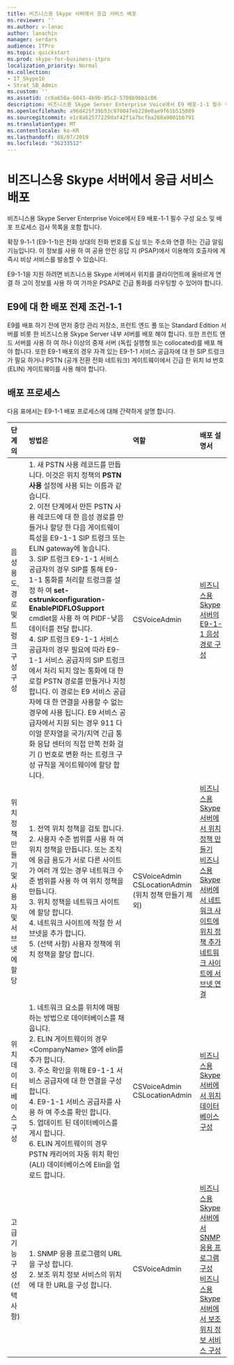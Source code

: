 ```yaml
---
title: 비즈니스용 Skype 서버에서 응급 서비스 배포
ms.reviewer: ''
ms.author: v-lanac
author: lanachin
manager: serdars
audience: ITPro
ms.topic: quickstart
ms.prod: skype-for-business-itpro
localization_priority: Normal
ms.collection:
- IT_Skype16
- Strat_SB_Admin
ms.custom: ''
ms.assetid: cc6a656a-6043-4b9b-85c2-5708b9bb1c06
description: 비즈니스용 Skype Server Enterprise Voice에서 E9 배포-1-1 필수 구성 요소 및 배포 프로세스 검사 목록을 포함 합니다.
ms.openlocfilehash: a96d425f39b53c970047eb220e0ae9f61b515089
ms.sourcegitcommit: e1c8a62577229daf42f1a7bcfba268a9001bb791
ms.translationtype: MT
ms.contentlocale: ko-KR
ms.lasthandoff: 08/07/2019
ms.locfileid: "36233512"
---
```

# <a name="deploy-emergency-services-in-skype-for-business-server"></a>비즈니스용 Skype 서버에서 응급 서비스 배포
 
비즈니스용 Skype Server Enterprise Voice에서 E9 배포-1-1 필수 구성 요소 및 배포 프로세스 검사 목록을 포함 합니다.
  
확장 9-1-1 (E9-1-1)은 전화 상대의 전화 번호를 도심 또는 주소와 연결 하는 긴급 알림 기능입니다. 이 정보를 사용 하 여 공용 안전 응답 지 (PSAP)에서 이용해의 호출자에 게 즉시 비상 서비스를 발송할 수 있습니다.
  
E9-1-1을 지원 하려면 비즈니스용 Skype 서버에서 위치를 클라이언트에 올바르게 연결 하 고이 정보를 사용 하 여 가까운 PSAP로 긴급 통화를 라우팅할 수 있어야 합니다.
  
## <a name="deployment-prerequisites-for-e9-1-1"></a>E9에 대 한 배포 전제 조건-1-1

E9를 배포 하기 전에 먼저 중앙 관리 저장소, 프런트 엔드 풀 또는 Standard Edition 서버를 비롯 한 비즈니스용 Skype Server 내부 서버를 배포 해야 합니다. 또한 프런트 엔드 서버를 사용 하 여 하나 이상의 중재 서버 (독립 실행형 또는 collocated)를 배포 해야 합니다. 또한 E9-1 배포의 경우 자격 있는 E9-1-1 서비스 공급자에 대 한 SIP 트렁크가 필요 하거나 PSTN (공개 전환 전화 네트워크) 게이트웨이에서 긴급 한 위치 Id 번호 (ELIN) 게이트웨이를 사용 해야 합니다.
  
## <a name="deployment-process"></a>배포 프로세스

다음 표에서는 E9-1-1 배포 프로세스에 대해 간략하게 설명 합니다.
  
|**단계의**|**방법은**|**역할**|**배포 설명서**|
|:-----|:-----|:-----|:-----|
|음성 용도, 경로 및 트렁크 구성 구성  <br/> |1. 새 PSTN 사용 레코드를 만듭니다. 이것은 위치 정책의 **PSTN 사용** 설정에 사용 되는 이름과 같습니다. <br/> 2. 이전 단계에서 만든 PSTN 사용 레코드에 대 한 음성 경로를 만들거나 할당 한 다음 게이트웨이 특성을 E9-1-1 SIP 트렁크 또는 ELIN gateway에 놓습니다.  <br/> 3. SIP 트렁크 E9-1-1 서비스 공급자의 경우 SIP를 통해 E9-1-1 통화를 처리할 트렁크를 설정 하 여 **set-cstrunkconfiguration-EnablePIDFLOSupport** cmdlet을 사용 하 여 PIDF-낮음 데이터를 전달 합니다. <br/> 4. SIP 트렁크 E9-1-1 서비스 공급자의 경우 필요에 따라 E9-1-1 서비스 공급자의 SIP 트렁크에서 처리 되지 않는 통화에 대 한 로컬 PSTN 경로를 만들거나 지정 합니다. 이 경로는 E9 서비스 공급자에 대 한 연결을 사용할 수 없는 경우에 사용 됩니다. E9 서비스 공급자에서 지원 되는 경우 911 다이얼 문자열을 국가/지역 긴급 통화 응답 센터의 직접 안쪽 전화 걸기 () 번호로 변환 하는 트렁크 구성 규칙을 게이트웨이에 할당 합니다.  <br/> |CSVoiceAdmin  <br/> |[비즈니스용 Skype 서버의 E9-1-1 음성 경로 구성](configure-an-e9-1-1-voice-route.md) <br/> |
|위치 정책 만들기 및 사용자 및 서브넷에 할당  <br/> |1. 전역 위치 정책을 검토 합니다.  <br/> 2. 사용자 수준 범위를 사용 하 여 위치 정책을 만듭니다. 또는 조직에 응급 용도가 서로 다른 사이트가 여러 개 있는 경우 네트워크 수준 범위를 사용 하 여 위치 정책을 만듭니다.  <br/> 3. 위치 정책을 네트워크 사이트에 할당 합니다.  <br/> 4. 네트워크 사이트에 적절 한 서브넷을 추가 합니다.  <br/> 5. (선택 사항) 사용자 정책에 위치 정책을 할당 합니다.  <br/> |CSVoiceAdmin  <br/> CSLocationAdmin (위치 정책 만들기 제외)  <br/> |[비즈니스용 Skype 서버에서 위치 정책 만들기](create-location-policies.md) <br/> [비즈니스용 Skype 서버에서 네트워크 사이트에 위치 정책 추가](add-a-location-policy-to-a-network-site.md) <br/> [네트워크 사이트에 서브넷 연결](deploy-network.md#BKMK_AssociateSubnets) <br/> |
|위치 데이터베이스 구성  <br/> |1. 네트워크 요소를 위치에 매핑하는 방법으로 데이터베이스를 채웁니다.  <br/> 2. ELIN 게이트웨이의 경우 \<CompanyName\> 열에 elin를 추가 합니다.  <br/> 3. 주소 확인을 위해 E9-1-1 서비스 공급자에 대 한 연결을 구성 합니다.  <br/> 4. E9-1-1 서비스 공급자를 사용 하 여 주소를 확인 합니다.  <br/> 5. 업데이트 된 데이터베이스를 게시 합니다.  <br/> 6. ELIN 게이트웨이의 경우 PSTN 캐리어의 자동 위치 확인 (ALI) 데이터베이스에 Elin을 업로드 합니다.  <br/> |CSVoiceAdmin  <br/> CSLocationAdmin  <br/> |[비즈니스용 Skype 서버에서 위치 데이터베이스 구성](configure-the-location-database.md) <br/> |
|고급 기능 구성 (선택 사항)  <br/> |1. SNMP 응용 프로그램의 URL을 구성 합니다.  <br/> 2. 보조 위치 정보 서비스의 위치에 대 한 URL을 구성 합니다.  <br/> |CSVoiceAdmin  <br/> |[비즈니스용 Skype 서버에서 SNMP 응용 프로그램 구성](configure-an-snmp-application.md) <br/> [비즈니스용 Skype 서버에서 보조 위치 정보 서비스 구성](secondary-location-information-service.md) <br/> |
   

